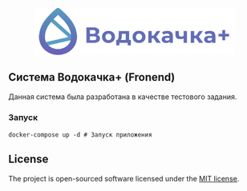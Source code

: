 <p align="center"><img src="https://github.com/Gungniir/pumphouse-backend/blob/57b34bf7874c6f0b15bf944c980db96ac3f52268/public/Logo.png" width="400" alt="Логотип"></p>

## Система Водокачка+ (Fronend)
Данная система была разработана в качестве тестового задания.

### Запуск

```shell 
docker-compose up -d # Запуск приложения
```

## License

The project is open-sourced software licensed under the [MIT license](https://opensource.org/licenses/MIT).
